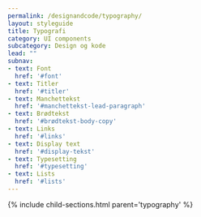 ```yaml
---
permalink: /designandcode/typography/
layout: styleguide
title: Typografi
category: UI components
subcategory: Design og kode
lead: ""
subnav:
- text: Font
  href: '#font'
- text: Titler
  href: '#titler'
- text: Manchettekst
  href: '#manchettekst-lead-paragraph'
- text: Brødtekst
  href: '#brødtekst-body-copy'
- text: Links
  href: '#links'
- text: Display text
  href: '#display-tekst'
- text: Typesetting
  href: '#typesetting'
- text: Lists
  href: '#lists'
---
```


{% include child-sections.html parent='typography' %}
